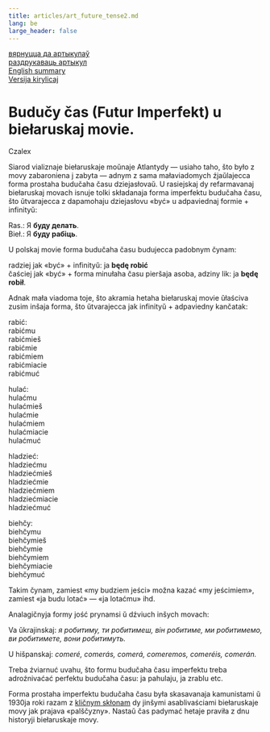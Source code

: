 ```yaml
---
title: articles/art_future_tense2.md 
lang: be
large_header: false
---
```




<a href=»articles_by.html»>вярнуцца да артыкулаў</a><br />
<a href=»#»>раздрукаваць артыкул</a><br />
<a href=»articles/art_future_tense.html#english»>English summary</a><br />
<a href=»articles/art_future_tense.html»>Versija kirylicaj</a><br />


<h1 id=»budučy-čas-futur-imperfekt-u-biełaruskaj-movie.»>Budučy čas (Futur Imperfekt) u biełaruskaj movie.</h1>

Czalex


Siarod vializnaje biełaruskaje moŭnaje Atlantydy — usiaho taho, što było z movy zabaroniena j zabyta — adnym z sama małaviadomych źjaŭlajecca forma prostaha budučaha času dziejasłovaŭ. U rasiejskaj dy refarmavanaj biełaruskaj movach isnuje tolki składanaja forma imperfektu budučaha času, što ŭtvarajecca z dapamohaju dziejasłovu «być» u adpaviednaj formie + infinityŭ:


Ras.: Я <strong>буду делать</strong>.<br />
Bieł.: Я <strong>буду рабіць</strong>.


U polskaj movie forma budučaha času budujecca padobnym čynam:


radziej jak «być» + infinityŭ: ja <strong>będę robić</strong><br />
čaściej jak «być» + forma minułaha času pieršaja asoba, adziny lik: ja <strong>będę robił</strong>.


Adnak mała viadoma toje, što akramia hetaha biełaruskaj movie ŭłaściva zusim inšaja forma, što ŭtvarajecca jak infinityŭ + adpaviedny kančatak:

<table>
<colgroup>
<col style=»width: 25%» />
<col style=»width: 25%» />
<col style=»width: 25%» />
<col style=»width: 25%» />
</colgroup>
<tbody>
<tr class=»odd»>

rabić:<br />
rabić<span class=»underline»>mu</span><br />
rabić<span class=»underline»>mieš</span><br />
rabić<span class=»underline»>mie</span><br />
rabić<span class=»underline»>miem</span><br />
rabić<span class=»underline»>miacie</span><br />
rabić<span class=»underline»>muć</span><br />

hulać:<br />
hulać<span class=»underline»>mu</span><br />
hulać<span class=»underline»>mieš</span><br />
hulać<span class=»underline»>mie</span><br />
hulać<span class=»underline»>miem</span><br />
hulać<span class=»underline»>miacie</span><br />
hulać<span class=»underline»>muć</span><br />

hladzieć:<br />
hladzieć<span class=»underline»>mu</span><br />
hladzieć<span class=»underline»>mieš</span><br />
hladzieć<span class=»underline»>mie</span><br />
hladzieć<span class=»underline»>miem</span><br />
hladzieć<span class=»underline»>miacie</span><br />
hladzieć<span class=»underline»>muć</span><br />

biehčy:<br />
biehčy<span class=»underline»>mu</span><br />
biehčy<span class=»underline»>mieš</span><br />
biehčy<span class=»underline»>mie</span><br />
biehčy<span class=»underline»>miem</span><br />
biehčy<span class=»underline»>miacie</span><br />
biehčy<span class=»underline»>muć</span><br />

Takim čynam, zamiest «my budziem jeści» možna kazać «my jeścimiem», zamiest «ja budu lotać» — «ja lotaćmu» ihd.


Analagičnyja formy jość prynamsi ŭ dźviuch inšych movach:


Va ŭkrajinskaj:  *я робитиму, ти робитимеш, він робитиме, ми робитимемо, ви робитимете, вони робитимуть.* 


U hišpanskaj:  *comeré, comerás, comerá, comeremos, comeréis, comerán.* 


Treba źviarnuć uvahu, što formu budučaha času imperfektu treba adroźnivaćać perfektu budučaha času: ja pahulaju, ja zrablu etc.


Forma prostaha imperfektu budučaha času była skasavanaja kamunistami ŭ 1930ja roki razam z <a href=»articles/art_vocative.html»>kličnym skłonam</a> dy jinšymi asablivaściami biełaruskaje movy jak prajava «palščyzny». Nastaŭ čas padymać hetaje praviła z dnu historyji biełaruskaje movy.

